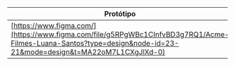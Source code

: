 

Protótipo | FRONT-END | Landing Page | CMS
----------|-----------|--------------|-----
[https://www.figma.com/](https://www.figma.com/file/g5RPgWBc1CInfvBD3g7RQ1/Acme-Filmes-Luana-Santos?type=design&node-id=23-21&mode=design&t=MA22oM7L1CXgJlXd-0) | [[https://github.com/](https://luaa27.github.io/Acme-Filme/) | [https://github.com/](https://luaa27.github.io/Acme-Filme/) | [[https://github.com/](https://luaa27.github.io/Acme-Filme/loginadm.html)

[link1]: [https://www.figma.com/](https://www.figma.com/file/g5RPgWBc1CInfvBD3g7RQ1/Acme-Filmes-Luana-Santos?type=design&node-id=23-21&mode=design&t=MA22oM7L1CXgJlXd-0)
[link2]: [https://github.com/](https://github.com/luaa27/Acme-Filme)
[link3]: [https://github.com/](https://luaa27.github.io/Acme-Filme/)
